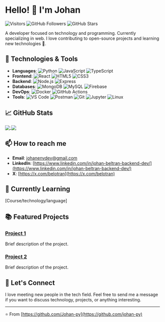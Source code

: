 # Hello! 👋 I'm Johan

![Visitors](https://visitor-badge.laobi.icu/badge?page_id=johan-py)
![GitHub Followers](https://img.shields.io/github/followers/johan-py?label=Followers&style=social)
![GitHub Stars](https://img.shields.io/github/stars/johan-py?label=Stars&style=social)

A developer focused on technology and programming. Currently specializing in web. I love contributing to open-source projects and learning new technologies 💚.

## 🚀 Technologies & Tools

- **Languages**: ![Python](https://img.shields.io/badge/-Python-333333?style=flat&logo=python) ![JavaScript](https://img.shields.io/badge/-JavaScript-333333?style=flat&logo=javascript) ![TypeScript](https://img.shields.io/badge/-TypeScript-333333?style=flat&logo=typescript)
- **Frontend**: ![React](https://img.shields.io/badge/-React-333333?style=flat&logo=react) ![HTML5](https://img.shields.io/badge/-HTML5-333333?style=flat&logo=html5) ![CSS3](https://img.shields.io/badge/-CSS3-333333?style=flat&logo=css3)
- **Backend**: ![Node.js](https://img.shields.io/badge/-Node.js-333333?style=flat&logo=node.js) ![Express](https://img.shields.io/badge/-Express-333333?style=flat&logo=express)
- **Databases**: ![MongoDB](https://img.shields.io/badge/-MongoDB-333333?style=flat&logo=mongodb) ![MySQL](https://img.shields.io/badge/-MySQL-333333?style=flat&logo=mysql) ![Firebase](https://img.shields.io/badge/-Firebase-333333?style=flat&logo=firebase)
- **DevOps**: ![Docker](https://img.shields.io/badge/-Docker-333333?style=flat&logo=docker) ![GitHub Actions](https://img.shields.io/badge/-GitHub%20Actions-333333?style=flat&logo=github-actions)
- **Tools**: ![VS Code](https://img.shields.io/badge/-VS%20Code-333333?style=flat&logo=visual-studio-code) ![Postman](https://img.shields.io/badge/-Postman-333333?style=flat&logo=postman) ![Git](https://img.shields.io/badge/-Git-333333?style=flat&logo=git) ![Jupyter](https://img.shields.io/badge/-Jupyter-333333?style=flat&logo=jupyter) ![Linux](https://img.shields.io/badge/-Linux-333333?style=flat&logo=linux)


## 📈 GitHub Stats

<a href="https://github.com/johan-py">
  <img align="center" src="https://github-readme-stats.vercel.app/api?username=johan-py&show_icons=true&theme=radical" />
</a>
<a href="https://github.com/johan-py">
  <img align="center" src="https://github-readme-stats.vercel.app/api/top-langs/?username=johan-py&layout=compact&theme=radical" />
</a>

## 📫 How to reach me

- **Email**: [johanenvdev@gmail.com](mailto:johanenvdev@gmail.com)
- **LinkedIn**: [https://www.linkedin.com/in/johan-beltran-backend-dev/](https://www.linkedin.com/in/johan-beltran-backend-dev/)
- **X**: [https://x.com/belotran](https://x.com/belotran)

## 🌱 Currently Learning

[Course/technology/language]

## 📚 Featured Projects

### [Project 1](https://github.com/your_username/project1)
Brief description of the project.

### [Project 2](https://github.com/your_username/project2)
Brief description of the project.

## 💬 Let's Connect

I love meeting new people in the tech field. Feel free to send me a message if you want to discuss technology, projects, or anything interesting.

---

⭐️ From [https://github.com/Johan-py](https://github.com/johan-py)
